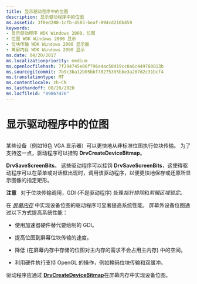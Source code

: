 ```yaml
---
title: 显示驱动程序中的位图
description: 显示驱动程序中的位图
ms.assetid: 3f0ed208-1cfb-4583-beaf-894cd210b459
keywords:
- 显示驱动程序 WDK Windows 2000，位图
- 位图 WDK Windows 2000 显示
- 位块传输 WDK Windows 2000 显示器
- 离屏内存 WDK Windows 2000 显示
ms.date: 04/20/2017
ms.localizationpriority: medium
ms.openlocfilehash: 7f294745e06f796a4ac50d19cc0a6c449700813b
ms.sourcegitcommit: 7b9c3ba12b05bbf78275395bbe3a287d2c31bcf4
ms.translationtype: MT
ms.contentlocale: zh-CN
ms.lasthandoff: 08/28/2020
ms.locfileid: "89067476"
---
```

# <a name="bitmaps-in-display-drivers"></a>显示驱动程序中的位图


## <span id="ddk_bitmaps_in_display_drivers_gg"></span><span id="DDK_BITMAPS_IN_DISPLAY_DRIVERS_GG"></span>


某些设备（例如16色 VGA 显示器）可以更快地从非标准位图执行位块传输。 为了支持这一点，驱动程序可以挂钩 **DrvCreateDeviceBitmap**。

**DrvSaveScreenBits**。 这些驱动程序可以挂钩 **DrvSaveScreenBits**，这使得驱动程序可以在菜单或对话框出现时，调用该驱动程序，以便更快地保存或还原所显示图像的指定矩形。

**注意**   对于位块传输调用，GDI (不是驱动程序) 处理*指针排除*和*剪辑区域锁定*。

 


在 [*屏幕内存*](video-present-network-terminology.md#off_screen_memory) 中实现设备位图的驱动程序可显著提高系统性能。 屏幕外设备位图通过以下方式提高系统性能：

-   使用加速器硬件替代要绘制的 GDI。

-   提高位图到屏幕位块传输的速度。

-   降低 (在屏幕内存中存储的位图对主内存的需求不会占用主内存) 中的空间。

-   利用硬件执行支持 OpenGL 的操作，例如掩码位块传输和双缓冲。


驱动程序应通过 [**DrvCreateDeviceBitmap**](/windows/desktop/api/winddi/nf-winddi-drvcreatedevicebitmap)在屏幕内存中实现设备位图。

 

